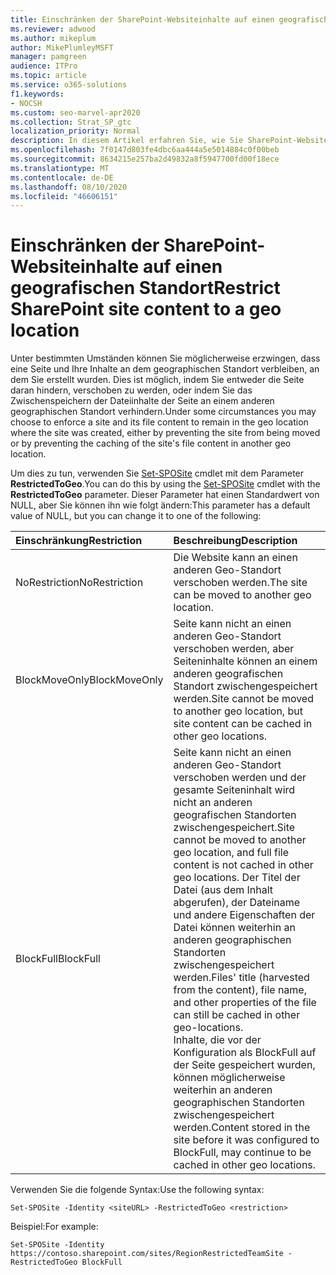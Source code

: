 ```yaml
---
title: Einschränken der SharePoint-Websiteinhalte auf einen geografischen Standort
ms.reviewer: adwood
ms.author: mikeplum
author: MikePlumleyMSFT
manager: pamgreen
audience: ITPro
ms.topic: article
ms.service: o365-solutions
f1.keywords:
- NOCSH
ms.custom: seo-marvel-apr2020
ms.collection: Strat_SP_gtc
localization_priority: Normal
description: In diesem Artikel erfahren Sie, wie Sie SharePoint-Websites auf einen bestimmten geografischen Standort in einer Multi-Geo-Umgebung einschränken.
ms.openlocfilehash: 7f0147d803fe4dbc6aa444a5e5014884c0f00beb
ms.sourcegitcommit: 8634215e257ba2d49832a8f5947700fd00f18ece
ms.translationtype: MT
ms.contentlocale: de-DE
ms.lasthandoff: 08/10/2020
ms.locfileid: "46606151"
---
```

# <a name="restrict-sharepoint-site-content-to-a-geo-location"></a><span data-ttu-id="51280-103">Einschränken der SharePoint-Websiteinhalte auf einen geografischen Standort</span><span class="sxs-lookup"><span data-stu-id="51280-103">Restrict SharePoint site content to a geo location</span></span>

<span data-ttu-id="51280-104">Unter bestimmten Umständen können Sie möglicherweise erzwingen, dass eine Seite und Ihre Inhalte an dem geographischen Standort verbleiben, an dem Sie erstellt wurden. Dies ist möglich, indem Sie entweder die Seite daran hindern, verschoben zu werden, oder indem Sie das Zwischenspeichern der Dateiinhalte der Seite an einem anderen geographischen Standort verhindern.</span><span class="sxs-lookup"><span data-stu-id="51280-104">Under some circumstances you may choose to enforce a site and its file content to remain in the geo location where the site was created, either by preventing the site from being moved or by preventing the caching of the site's file content in another geo location.</span></span>

<span data-ttu-id="51280-105">Um dies zu tun, verwenden Sie [Set-SPOSite](https://docs.microsoft.com/powershell/module/sharepoint-online/set-sposite) cmdlet mit dem Parameter **RestrictedToGeo**.</span><span class="sxs-lookup"><span data-stu-id="51280-105">You can do this by using the [Set-SPOSite](https://docs.microsoft.com/powershell/module/sharepoint-online/set-sposite) cmdlet with the **RestrictedToGeo** parameter.</span></span> <span data-ttu-id="51280-106">Dieser Parameter hat einen Standardwert von NULL, aber Sie können ihn wie folgt ändern:</span><span class="sxs-lookup"><span data-stu-id="51280-106">This parameter has a default value of NULL, but you can change it to one of the following:</span></span>

|<span data-ttu-id="51280-107">Einschränkung</span><span class="sxs-lookup"><span data-stu-id="51280-107">Restriction</span></span>|<span data-ttu-id="51280-108">Beschreibung</span><span class="sxs-lookup"><span data-stu-id="51280-108">Description</span></span>|
|:----------|:----------|
|<span data-ttu-id="51280-109">NoRestriction</span><span class="sxs-lookup"><span data-stu-id="51280-109">NoRestriction</span></span>|<span data-ttu-id="51280-110">Die Website kann an einen anderen Geo-Standort verschoben werden.</span><span class="sxs-lookup"><span data-stu-id="51280-110">The site can be moved to another geo location.</span></span>|
|<span data-ttu-id="51280-111">BlockMoveOnly</span><span class="sxs-lookup"><span data-stu-id="51280-111">BlockMoveOnly</span></span>|<span data-ttu-id="51280-112">Seite kann nicht an einen anderen Geo-Standort verschoben werden, aber Seiteninhalte können an einem anderen geografischen Standort zwischengespeichert werden.</span><span class="sxs-lookup"><span data-stu-id="51280-112">Site cannot be moved to another geo location, but site content can be cached in other geo locations.</span></span>|
|<span data-ttu-id="51280-113">BlockFull</span><span class="sxs-lookup"><span data-stu-id="51280-113">BlockFull</span></span>|<span data-ttu-id="51280-114">Seite kann nicht an einen anderen Geo-Standort verschoben werden und der gesamte Seiteninhalt wird nicht an anderen geografischen Standorten zwischengespeichert.</span><span class="sxs-lookup"><span data-stu-id="51280-114">Site cannot be moved to another geo location, and full file content is not cached in other geo locations.</span></span> <span data-ttu-id="51280-115">Der Titel der Datei (aus dem Inhalt abgerufen), der Dateiname und andere Eigenschaften der Datei können weiterhin an anderen geographischen Standorten zwischengespeichert werden.</span><span class="sxs-lookup"><span data-stu-id="51280-115">Files' title (harvested from the content), file name, and other properties of the file can still be cached in other geo-locations.</span></span><br><span data-ttu-id="51280-116">Inhalte, die vor der Konfiguration als BlockFull auf der Seite gespeichert wurden, können möglicherweise weiterhin an anderen geographischen Standorten zwischengespeichert werden.</span><span class="sxs-lookup"><span data-stu-id="51280-116">Content stored in the site before it was configured to BlockFull, may continue to be cached in other geo locations.</span></span>|

<span data-ttu-id="51280-117">Verwenden Sie die folgende Syntax:</span><span class="sxs-lookup"><span data-stu-id="51280-117">Use the following syntax:</span></span>

`Set-SPOSite -Identity <siteURL> -RestrictedToGeo <restriction>`

<span data-ttu-id="51280-118">Beispiel:</span><span class="sxs-lookup"><span data-stu-id="51280-118">For example:</span></span>

`Set-SPOSite -Identity https://contoso.sharepoint.com/sites/RegionRestrictedTeamSite -RestrictedToGeo BlockFull`
